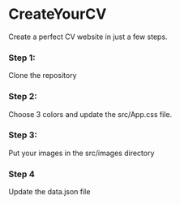 # CreateYourCV
Create a perfect CV website in just a few steps.
### Step 1: 
Clone the repository
### Step 2: 
Choose 3 colors and update the src/App.css file.
### Step 3:
Put your images in the src/images directory
### Step 4
Update the data.json file
